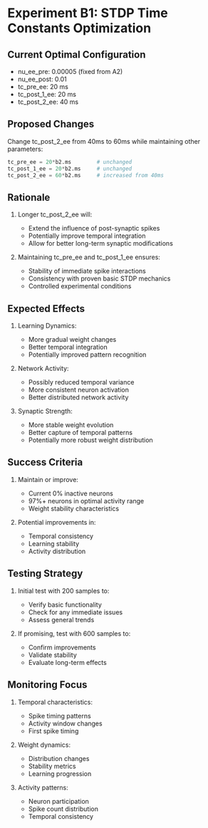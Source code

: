 # Experiment B1: STDP Time Constants Optimization

## Current Optimal Configuration
- nu_ee_pre: 0.00005 (fixed from A2)
- nu_ee_post: 0.01
- tc_pre_ee: 20 ms
- tc_post_1_ee: 20 ms
- tc_post_2_ee: 40 ms

## Proposed Changes
Change tc_post_2_ee from 40ms to 60ms while maintaining other parameters:
```python
tc_pre_ee = 20*b2.ms        # unchanged
tc_post_1_ee = 20*b2.ms     # unchanged
tc_post_2_ee = 60*b2.ms     # increased from 40ms
```

## Rationale
1. Longer tc_post_2_ee will:
   - Extend the influence of post-synaptic spikes
   - Potentially improve temporal integration
   - Allow for better long-term synaptic modifications

2. Maintaining tc_pre_ee and tc_post_1_ee ensures:
   - Stability of immediate spike interactions
   - Consistency with proven basic STDP mechanics
   - Controlled experimental conditions

## Expected Effects
1. Learning Dynamics:
   - More gradual weight changes
   - Better temporal integration
   - Potentially improved pattern recognition

2. Network Activity:
   - Possibly reduced temporal variance
   - More consistent neuron activation
   - Better distributed network activity

3. Synaptic Strength:
   - More stable weight evolution
   - Better capture of temporal patterns
   - Potentially more robust weight distribution

## Success Criteria
1. Maintain or improve:
   - Current 0% inactive neurons
   - 97%+ neurons in optimal activity range
   - Weight stability characteristics

2. Potential improvements in:
   - Temporal consistency
   - Learning stability
   - Activity distribution

## Testing Strategy
1. Initial test with 200 samples to:
   - Verify basic functionality
   - Check for any immediate issues
   - Assess general trends

2. If promising, test with 600 samples to:
   - Confirm improvements
   - Validate stability
   - Evaluate long-term effects

## Monitoring Focus
1. Temporal characteristics:
   - Spike timing patterns
   - Activity window changes
   - First spike timing

2. Weight dynamics:
   - Distribution changes
   - Stability metrics
   - Learning progression

3. Activity patterns:
   - Neuron participation
   - Spike count distribution
   - Temporal consistency